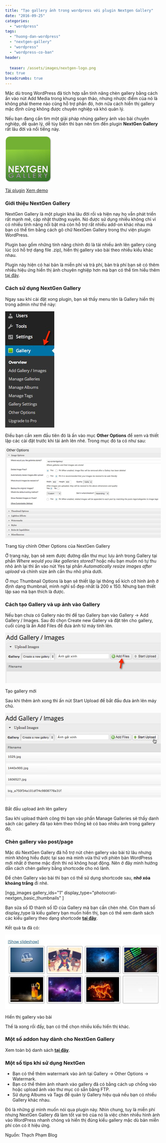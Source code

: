 ```yaml
---
title: "Tạo gallery ảnh trong wordpress với plugin Nextgen Gallery"
date: "2016-09-25"
categories: 
  - "wordpress"
tags: 
  - "huong-dan-wordpress"
  - "nextgen-gallery"
  - "wordpress"
  - "wordpress-co-ban"
header:
  
  teaser: /assets/images/nextgen-logo.png
toc: true
breadcrumbs: true
---
```


Mặc dù trong WordPress đã tích hợp sẵn tính năng chèn gallery bằng cách ấn vào nút Add Media trong khung soạn thảo, nhưng nhược điểm của nó là không phải theme nào cũng hỗ trợ phần đó, hơn nữa cách hiển thị gallery mặc định cũng không được chuyên nghiệp và khó quản lý.

Nếu bạn đang cần tìm một giải pháp nhúng gallery ảnh vào bài chuyên nghiệp, dễ quản lý, dễ tùy biến thì bạn nên tìm đến plugin **NextGen Gallery** rất lâu đời và nổi tiếng này.

![nextgen-logo](/assets/images/nextgen-logo.png)

[Tải plugin](http://wordpress.org/plugins/nextgen-gallery/ "Tải plugin NextGen Gallery") [Xem demo](http://www.nextgen-gallery.com/demos-of-all-nextgen-gallery-types/ "Demo NextGen Gallery")

### Giới thiệu NextGen Gallery

NextGen Gallery là một plugin khá lâu đời rồi và hiện nay họ vẫn phát triển rất mạnh mẽ, cập nhật thường xuyên. Nó được sử dụng nhiều không chỉ vì có nhiều tính năng nổi bật mà còn hỗ trợ rất nhiều add-on khác nhau mà bạn có thể tìm bằng cách gõ chữ NextGen Gallery trong thư viện plugin WordPress.

Plugin bao gồm những tính năng chính đó là tải nhiều ảnh lên gallery cùng lúc (có hỗ trợ dạng file .zip), hiển thị gallery vào bài theo nhiều kiểu khác nhau.

Plugin này hiện có hai bản là miễn phí và trả phí, bản trả phí bạn sẽ có thêm nhiều hiệu ứng hiển thị ảnh chuyên nghiệp hơn mà bạn có thể tìm hiểu thêm [tại đây](http://www.nextgen-gallery.com/nextgen-pro/ "NextGen Gallery Pro").

### Cách sử dụng NextGen Gallery

Ngay sau khi cài đặt xong plugin, bạn sẽ thấy menu tên là Gallery hiển thị trong admin như thế này:

![nextgen-gallery-menu-1](/assets/images/nextgen-gallery-menu-1.jpg)

Điều bạn cần xem đầu tiên đó là ấn vào mục **Other Options** để xem và thiết lập các cài đặt trước khi tải ảnh lên nhé. Trong mục đó ta có như sau:

![nextgen-gallery-other-options-2](/assets/images/nextgen-gallery-other-options-2.jpg)

Trang tùy chỉnh Other Options của NextGen Gallery

Ở trang này, bạn sẽ xem được đường dẫn thư mục lưu ảnh trong Gallery tại phần _Where would you like galleries stored?_ hoặc nếu bạn muốn nó tự thu nhỏ ảnh lại thì ấn vào nút Yes tại phần _Automatically resize images after upload_ và chỉnh size ảnh cần thu nhỏ phía dưới.

Ở mục Thumbnail Options là bạn sẽ thiết lập lại thông số kích cỡ hình ảnh ở định dạng thumbnail, mình nghĩ số đẹp nhất là 200 x 150. Nhưng bạn thiết lập sao mà bạn thích là được.

### Cách tạo Gallery và up ảnh vào Gallery

Nếu bạn chưa có Gallery nào thì để tạo Gallery bạn vào Gallery -> Add Gallery / Images. Sau đó chọn Create new Gallery và đặt tên cho gallery, cuối cùng là ấn Add Files để đưa ảnh từ máy tính lên.

![nextgen-gallery-add-gallery-3](/assets/images/nextgen-gallery-add-gallery-3.jpg)

Tạo gallery mới

Sau khi thêm ảnh xong thì ấn nút Start Upload để bắt đầu đưa ảnh lên máy chủ.

![nextgen-gallery-upload-4](/assets/images/nextgen-gallery-upload-4.jpg)

Bắt đầu upload ảnh lên gallery

Sau khi upload thành công thì bạn vào phần Manage Galleries sẽ thấy danh sách các gallery đã tạo kèm theo thống kê có bao nhiêu ảnh trong gallery đó.

### Chèn gallery vào post/page

Mặc dù NextGen Gallery đã hỗ trợ nút chèn gallery vào bài từ lâu nhưng mình không hiểu được tại sao mà mình vừa thử với phiên bản WordPress mới nhất ở theme mặc định thì nó không hoạt động. Nên ở đây mình hướng dẫn cách chèn gallery bằng shortcode cho nó lành.

Để chèn Gallery vào bài thì bạn có thể sử dụng shortcode sau, **nhớ xóa khoảng trắng** đi nhé.

\[ngg\_images gallery\_ids="1" display\_type="photocrati-nextgen\_basic\_thumbnails" \]

Bạn sửa số ID thành số ID của Gallery mà bạn cần chèn nhé. Còn tham số display\_type là kiểu gallery bạn muốn hiển thị, bạn có thể xem danh sách các kiểu gallery theo dạng shortcode [**tại đây**](http://www.nextgen-gallery.com/nextgen-gallery-shortcodes/ "NextGen Gallery Shortcode").

Kết quả ta đã có:

![show-nextgen-gallery-5](/assets/images/show-nextgen-gallery-5.jpg)

Hiển thị gallery vào bài

Thế là xong rồi đấy, bạn có thể chọn nhiều kiểu hiển thị khác.

### Một số addon hay dành cho NextGen Gallery

Xem toàn bộ danh sách [**tại đây**](http://www.nextgen-gallery.com/nextgen-gallery-extension-plugins/ "Danh sách addons dành cho NextGen Gallery").

### Một số tips khi sử dụng NextGen

- Bạn có thể thêm watermark vào ảnh tại Gallery -> Other Options -> Watermark.
- Bạn có thể thêm ảnh nhanh vào gallery đã có bằng cách up chồng vào hoặc upload ảnh vào thư mục có sẵn bằng FTP.
- Sử dụng Albums và Tags để quản lý Gallery hiệu quả nếu bạn có nhiều Gallery khác nhau.

Đó là những gì mình muốn nói qua plugin này. Nhìn chung, tuy là miễn phí nhưng NextGen Gallery đã làm tốt vai trò của nó là việc chèn nhiều hình ảnh vào WordPress nhanh chóng và hiển thị đúng kiểu gallery mặc dù bản miễn phí còn có ít hiệu ứng.

Nguồn: Thạch Phạm Blog
